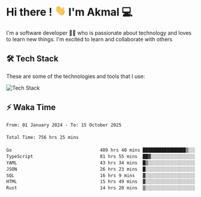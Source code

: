 # Hi there ! <img src="https://github.com/ABSphreak/ABSphreak/blob/master/gifs/Hi.gif" width="30"> I'm Akmal  💻

I'm a software developer 👨‍💻 who is passionate about technology and loves to learn new things. I'm excited to learn and collaborate with others

## 🛠️ Tech Stack

These are some of the technologies and tools that I use:

![Tech Stack](https://skillicons.dev/icons?i=typescript,nodejs,javascript,express,nest,sequelize,go,rabbitmq,python,solidity,react,vue,next,nuxtjs,webpack,vite,tailwindcss,bootstrap,css,scss,html,vercel,firebase,heroku,netlify,docker,postgresql,mongodb,redis,mysql,graphql,git,github,gitlab,vscode,figma,postman,pytorch,tensorflow,bash)

## ⚡ Waka Time
<!--START_SECTION:waka-->

```txt
From: 01 January 2024 - To: 15 October 2025

Total Time: 756 hrs 25 mins

Go                                 489 hrs 40 mins ████████████████▒░░░░░░░░   64.73 %
TypeScript                         81 hrs 55 mins  ██▓░░░░░░░░░░░░░░░░░░░░░░   10.83 %
YAML                               43 hrs 34 mins  █▒░░░░░░░░░░░░░░░░░░░░░░░   05.76 %
JSON                               26 hrs 23 mins  █░░░░░░░░░░░░░░░░░░░░░░░░   03.49 %
SQL                                16 hrs 9 mins   ▓░░░░░░░░░░░░░░░░░░░░░░░░   02.14 %
HTML                               15 hrs 49 mins  ▓░░░░░░░░░░░░░░░░░░░░░░░░   02.09 %
Rust                               14 hrs 20 mins  ▒░░░░░░░░░░░░░░░░░░░░░░░░   01.90 %
```

<!--END_SECTION:waka-->


